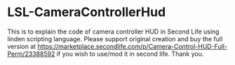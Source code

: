 # LSL-CameraControllerHud
This is to explain the code of camera controller HUD in Second Life using linden scripting language. Please support original creation and buy the full version at https://marketplace.secondlife.com/p/Camera-Control-HUD-Full-Perm/23388592 if you wish to use/mod it in second life. Thank you.
